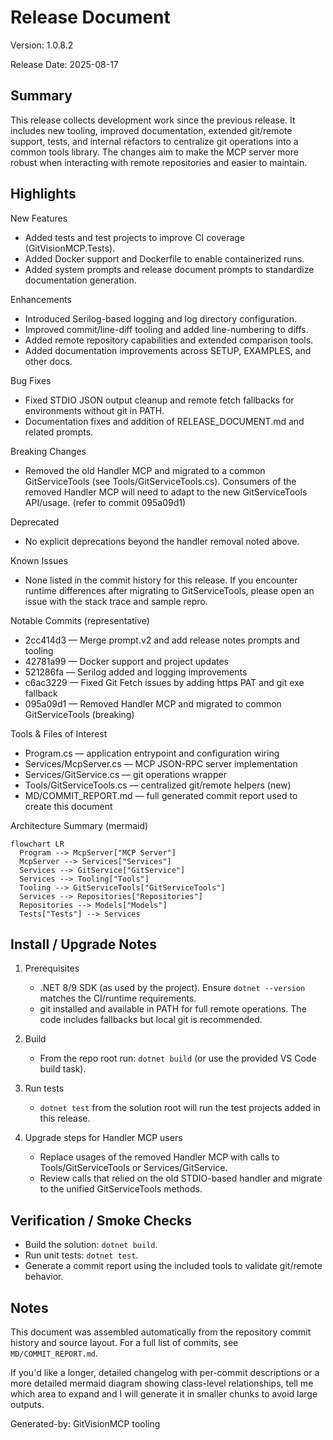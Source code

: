 # Release Document

Version: 1.0.8.2

Release Date: 2025-08-17

## Summary

This release collects development work since the previous release. It includes new tooling, improved documentation, extended git/remote support, tests, and internal refactors to centralize git operations into a common tools library. The changes aim to make the MCP server more robust when interacting with remote repositories and easier to maintain.

## Highlights

New Features

- Added tests and test projects to improve CI coverage (GitVisionMCP.Tests).
- Added Docker support and Dockerfile to enable containerized runs.
- Added system prompts and release document prompts to standardize documentation generation.

Enhancements

- Introduced Serilog-based logging and log directory configuration.
- Improved commit/line-diff tooling and added line-numbering to diffs.
- Added remote repository capabilities and extended comparison tools.
- Added documentation improvements across SETUP, EXAMPLES, and other docs.

Bug Fixes

- Fixed STDIO JSON output cleanup and remote fetch fallbacks for environments without git in PATH.
- Documentation fixes and addition of RELEASE_DOCUMENT.md and related prompts.

Breaking Changes

- Removed the old Handler MCP and migrated to a common GitServiceTools (see Tools/GitServiceTools.cs). Consumers of the removed Handler MCP will need to adapt to the new GitServiceTools API/usage. (refer to commit 095a09d1)

Deprecated

- No explicit deprecations beyond the handler removal noted above.

Known Issues

- None listed in the commit history for this release. If you encounter runtime differences after migrating to GitServiceTools, please open an issue with the stack trace and sample repro.

Notable Commits (representative)

- 2cc414d3 — Merge prompt.v2 and add release notes prompts and tooling
- 42781a99 — Docker support and project updates
- 521286fa — Serilog added and logging improvements
- c6ac3229 — Fixed Git Fetch issues by adding https PAT and git exe fallback
- 095a09d1 — Removed Handler MCP and migrated to common GitServiceTools (breaking)

Tools & Files of Interest

- Program.cs — application entrypoint and configuration wiring
- Services/McpServer.cs — MCP JSON-RPC server implementation
- Services/GitService.cs — git operations wrapper
- Tools/GitServiceTools.cs — centralized git/remote helpers (new)
- MD/COMMIT_REPORT.md — full generated commit report used to create this document

Architecture Summary (mermaid)

```mermaid
flowchart LR
  Program --> McpServer["MCP Server"]
  McpServer --> Services["Services"]
  Services --> GitService["GitService"]
  Services --> Tooling["Tools"]
  Tooling --> GitServiceTools["GitServiceTools"]
  Services --> Repositories["Repositories"]
  Repositories --> Models["Models"]
  Tests["Tests"] --> Services
```

## Install / Upgrade Notes

1. Prerequisites

   - .NET 8/9 SDK (as used by the project). Ensure `dotnet --version` matches the CI/runtime requirements.
   - git installed and available in PATH for full remote operations. The code includes fallbacks but local git is recommended.

2. Build

   - From the repo root run: `dotnet build` (or use the provided VS Code build task).

3. Run tests

   - `dotnet test` from the solution root will run the test projects added in this release.

4. Upgrade steps for Handler MCP users
   - Replace usages of the removed Handler MCP with calls to Tools/GitServiceTools or Services/GitService.
   - Review calls that relied on the old STDIO-based handler and migrate to the unified GitServiceTools methods.

## Verification / Smoke Checks

- Build the solution: `dotnet build`.
- Run unit tests: `dotnet test`.
- Generate a commit report using the included tools to validate git/remote behavior.

## Notes

This document was assembled automatically from the repository commit history and source layout. For a full list of commits, see `MD/COMMIT_REPORT.md`.

If you'd like a longer, detailed changelog with per-commit descriptions or a more detailed mermaid diagram showing class-level relationships, tell me which area to expand and I will generate it in smaller chunks to avoid large outputs.

Generated-by: GitVisionMCP tooling
